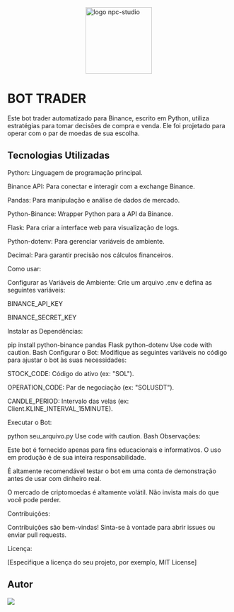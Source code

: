 <div style="display: flex; justify-content: center; align-items: center;">
  <img src="https://i.pinimg.com/736x/98/c7/e5/98c7e5317525b6e5d6711617f5cf0acb.jpg" alt="logo npc-studio" width="150" class="rounded-profile">
</div>

# BOT TRADER

Este bot trader automatizado para Binance, escrito em Python, utiliza estratégias para tomar decisões
de compra e venda. Ele foi projetado para operar com o par de moedas de sua escolha.

## **Tecnologias Utilizadas**

Python: Linguagem de programação principal.

Binance API: Para conectar e interagir com a exchange Binance.

Pandas: Para manipulação e análise de dados de mercado.

Python-Binance: Wrapper Python para a API da Binance.

Flask: Para criar a interface web para visualização de logs.

Python-dotenv: Para gerenciar variáveis de ambiente.

Decimal: Para garantir precisão nos cálculos financeiros.

Como usar:

Configurar as Variáveis de Ambiente: Crie um arquivo .env e defina as seguintes variáveis:

BINANCE_API_KEY

BINANCE_SECRET_KEY

Instalar as Dependências:

pip install python-binance pandas Flask python-dotenv
Use code with caution.
Bash
Configurar o Bot: Modifique as seguintes variáveis no código para ajustar o bot às suas necessidades:

STOCK_CODE: Código do ativo (ex: "SOL").

OPERATION_CODE: Par de negociação (ex: "SOLUSDT").

CANDLE_PERIOD: Intervalo das velas (ex: Client.KLINE_INTERVAL_15MINUTE).

Executar o Bot:

python seu_arquivo.py
Use code with caution.
Bash
Observações:

Este bot é fornecido apenas para fins educacionais e informativos. O uso em produção é de sua inteira responsabilidade.

É altamente recomendável testar o bot em uma conta de demonstração antes de usar com dinheiro real.

O mercado de criptomoedas é altamente volátil. Não invista mais do que você pode perder.

Contribuições:

Contribuições são bem-vindas! Sinta-se à vontade para abrir issues ou enviar pull requests.

Licença:

[Especifique a licença do seu projeto, por exemplo, MIT License]

## Autor
<div>
  <a href="https://github.com/AshSlake/"><img src="https://img.shields.io/badge/github-3b4c52.svg?style=for-the-badge&logo=github&logoColor=white"></a>
</div>


 
